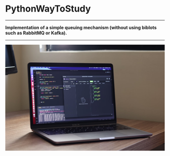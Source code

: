 # PythonWayToStudy

---

**Implementation of a simple queuing mechanism (without using biblots such as RabbitMQ or Kafka).**

---

![img.png](img.png)